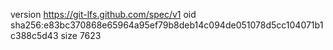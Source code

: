 version https://git-lfs.github.com/spec/v1
oid sha256:e83bc370868e65964a95ef79b8deb14c094de051078d5cc104071b1c388c5d43
size 7623

